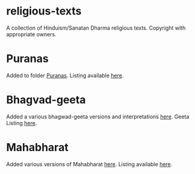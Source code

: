 # religious-texts
A collection of Hinduism/Sanatan Dharma religious texts. Copyright with appropriate owners.

# Puranas

Added to folder [Puranas](Puranas). Listing available [here](Puranas/Purana-listing.md).

# Bhagvad-geeta

Added a various bhagwad-geeta versions and interpretations [here](Bhagwadgeeta). Geeta Listing [here](Bhagwadgeeta/Geeta-listing.md).

# Mahabharat

Added various versions of Mahabharat [here](Mahabharat). Listing available [here](Mahabharat/Mahabharat-listing.md).